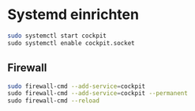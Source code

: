 # Systemd einrichten

```sh
sudo systemctl start cockpit
​sudo systemctl enable cockpit.socket
```

## Firewall

```sh
sudo firewall-cmd --add-service=cockpit
​sudo firewall-cmd --add-service=cockpit --permanent
​sudo firewall-cmd --reload
```
